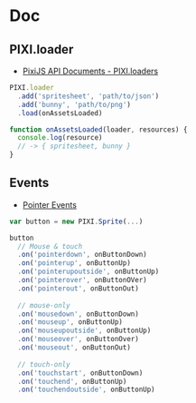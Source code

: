 # Doc

## PIXI.loader
- [PixiJS API Documents - PIXI.loaders](http://pixijs.download/dev/docs/PIXI.loaders.html)

```js
PIXI.loader
  .add('spritesheet', 'path/to/json')
  .add('bunny', 'path/to/png')
  .load(onAssetsLoaded)

function onAssetsLoaded(loader, resources) {
  console.log(resource)
  // -> { spritesheet, bunny }
}
```

## Events
- [Pointer Events](https://www.w3.org/Submission/pointer-events/)

```js
var button = new PIXI.Sprite(...)

button
  // Mouse & touch
  .on('pointerdown', onButtonDown)
  .on('pointerup', onButtonUp)
  .on('pointerupoutside', onButtonUp)
  .on('pointerover', onButtonOVer)
  .on('pointerout', onButtonOut)
  
  // mouse-only
  .on('mousedown', onButtonDown)
  .on('mouseup', onButtonUp)
  .on('mouseupoutside', onButtonUp)
  .on('mouseover', onButtonOver)
  .on('mouseout', onButtonOut)
  
  // touch-only
  .on('touchstart', onButtonDown)
  .on('touchend', onButtonUp)
  .on('touchendoutside', onButtonUp)
```
